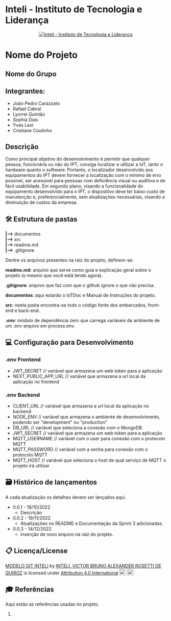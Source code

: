 # Inteli - Instituto de Tecnologia e Liderança 

<p align="center">
<a href= "https://www.inteli.edu.br/"><img src="https://www.inteli.edu.br/wp-content/uploads/2021/08/20172028/marca_1-2.png" alt="Inteli - Instituto de Tecnologia e Liderança" border="0"></a>
</p>

# Nome do Projeto 

## Nome do Grupo

## Integrantes: 
* João Pedro Carazzato
* Rafael Cabral
* Lyorrei Quintão
* Sophia Dias
* Yves Levi
* Cristiane Coutinho

## Descrição
Como principal objetivo do desenvolvimento é permitir que qualquer pessoa, funcionária ou não do IPT, consiga localizar e utilizar a IoT, tanto o hardware quanto o software. Portanto, o localizador desenvolvido aos equipamentos do IPT devem fornecer a localização com o mínimo de erro possível, ser acessível para pessoas com deficiência visual ou auditiva e de fácil usabilidade.
Em segundo plano, visando a funcionalidade do equipamento desenvolvido para o IPT, o dispositivo deve ter baixo custo de manutenção e, preferencialmente, sem atualizações necessárias, visando a diminuição de custos da empresa.

## 🛠 Estrutura de pastas

**|-->** documentos<br>
**|-->** src<br>
**|-->** readme.md<br>
**|-->** .gitignore<br>


Dentre os arquivos presentes na raiz do projeto, definem-se:

**readme.md**: arquivo que serve como guia e explicação geral sobre o projeto (o mesmo que você está lendo agora).

**.gitignore**: arquivo que faz com que o github ignore o que não precisa.

**documentos**: aqui estarão o IoTDoc e Manual de Instruções do projeto.

**src**: nesta pasta encontra-se todo o código fonte dos embarcados, front-end e back-end.

***.env***: módulo de dependência zero que carrega variáveis de ambiente de um .env arquivo em process.env.

## 💻 Configuração para Desenvolvimento

### .env Frontend
   * JWT_SECRET // variável que armazena um web token para a aplicação
   * NEXT_PUBLIC_APP_URL // variável que armazena a url local da aplicação no frontend

### .env Backend
   * CLIENT_URL // variável que armazena a url local da aplicação no backend
   * NODE_ENV // variável que armazena o ambiente de desenvolvimento, podendo ser "development" ou "production"
   * DB_URL // variável que seleciona a conexão com o MongoDB.
   * JWT_SECRET // variável que armazena um web token para a aplicação
   * MQTT_USERNAME // variável com o user para conexão com o protocolo MQTT 
   * MQTT_PASSWORD // variável com a senha para conexão com o protocolo MQTT
   * MQTT_HOST // variável que seleciona o host de qual serviço de MQTT o projeto irá utilizar

## 🗃 Histórico de lançamentos

A cada atualização os detalhes devem ser lançados aqui.

* 0.0.1 - 19/10/2022
    * Descrição
* 0.0.2 - 19/11/2022
    * Atualizações no README e Documentação da Sprint 3 adicionadas.
* 0.0.3 - 14/12/2022
    * Inserção de novo arquivo na raíz do projeto.

## 📋 Licença/License

<p xmlns:cc="http://creativecommons.org/ns#" xmlns:dct="http://purl.org/dc/terms/"><a property="dct:title" rel="cc:attributionURL" href="https://github.com/Spidus/Teste_Final_1">MODELO GIT INTELI</a> by <a rel="cc:attributionURL dct:creator" property="cc:attributionName" href="https://www.yggbrasil.com.br/vr">INTELI, VICTOR BRUNO ALEXANDER ROSETTI DE QUIROZ</a> is licensed under <a href="http://creativecommons.org/licenses/by/4.0/?ref=chooser-v1" target="_blank" rel="license noopener noreferrer" style="display:inline-block;">Attribution 4.0 International<img style="height:22px!important;margin-left:3px;vertical-align:text-bottom;" src="https://mirrors.creativecommons.org/presskit/icons/cc.svg?ref=chooser-v1"><img style="height:22px!important;margin-left:3px;vertical-align:text-bottom;" src="https://mirrors.creativecommons.org/presskit/icons/by.svg?ref=chooser-v1"></a></p>

## 🎓 Referências

Aqui estão as referências usadas no projeto.

1. 
